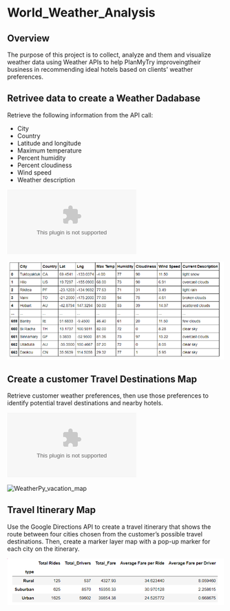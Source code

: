 # World_Weather_Analysis

## Overview

The purpose of this project is to collect, analyze and them and visualize weather data using Weather APIs  to help PlanMyTry improveingtheir business in recommending ideal hotels based on clients' weather preferences.

## Retrivee data to create a Weather Dadabase 

Retrieve the following information from the API call:

- City 
- Country
- Latitude and longitude 
- Maximum temperature
- Percent humidity
- Percent cloudiness
- Wind speed
- Weather description

![WeatherPy_Database](https://github.com/assaci/World_Weather_Analysis/Weather_Database/blob/main/WeatherPy_Database.csv?raw=true)


![WeatherPy_database](https://github.com/assaci/World_Weather_Analysis/blob/main/Weather_Database/Weather_database.PNG?raw=true)

## Create a customer Travel Destinations Map 

Retrieve customer weather preferences, then use those preferences to identify potential travel destinations and nearby hotels. 

![WeatherPy_vacation](https://github.com/assaci/World_Weather_Analysis/Vacation_Search/blob/WeatherPy_vacation.csv?raw=true)

![WeatherPy_vacation_map](https://github.com/assaci/Vacation_Search/blob/main/WeatherPy_vacation_map.png?raw=true)

## Travel Itinerary Map 

Use the Google Directions API to create a travel itinerary that shows the route between four cities chosen from the customer’s possible travel destinations. Then, create a marker layer map with a pop-up marker for each city on the itinerary.

![pict_1](https://github.com/assaci/Pyber_Analysis/blob/main/pict_1.PNG?raw=true)
